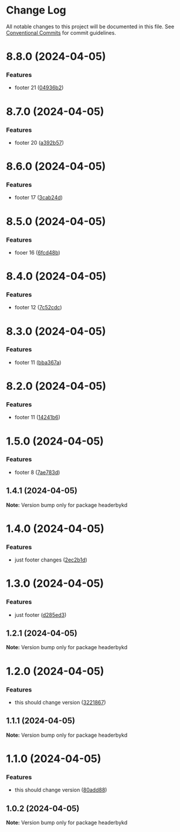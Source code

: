 # Change Log

All notable changes to this project will be documented in this file.
See [Conventional Commits](https://conventionalcommits.org) for commit guidelines.

# 8.8.0 (2024-04-05)


### Features

* footer 21 ([04936b2](https://github.com/koustubh-desai/yt-player/commit/04936b202d68adda168a0e8997a602764d14c43c))





# 8.7.0 (2024-04-05)


### Features

* footer 20 ([a392b57](https://github.com/koustubh-desai/yt-player/commit/a392b57b1ded09a53876f29f99517142ce05dd73))





# 8.6.0 (2024-04-05)


### Features

* footer 17 ([3cab24d](https://github.com/koustubh-desai/yt-player/commit/3cab24d17673a8edc17f5af3dd7b1e5ed51563ed))





# 8.5.0 (2024-04-05)


### Features

* fooer 16 ([6fcd48b](https://github.com/koustubh-desai/yt-player/commit/6fcd48bb80e8a233e9a1bbacb4a751b3984a8bb8))





# 8.4.0 (2024-04-05)


### Features

* footer 12 ([7c52cdc](https://github.com/koustubh-desai/yt-player/commit/7c52cdc5b980aaa9dd27fac4b59fc10182892584))





# 8.3.0 (2024-04-05)


### Features

* footer 11 ([bba367a](https://github.com/koustubh-desai/yt-player/commit/bba367ad37c0c5b0d5e3cb513e1c4644484c3909))





# 8.2.0 (2024-04-05)


### Features

* footer 11 ([14241b6](https://github.com/koustubh-desai/yt-player/commit/14241b63c1febe0884ed752d0d612d7bd193ecfa))





# 1.5.0 (2024-04-05)


### Features

* footer 8 ([7ae783d](https://github.com/koustubh-desai/yt-player/commit/7ae783da14801d096994bd2c2375db86aa9cdc87))





## 1.4.1 (2024-04-05)

**Note:** Version bump only for package headerbykd





# 1.4.0 (2024-04-05)


### Features

* just footer changes ([2ec2b1d](https://github.com/koustubh-desai/yt-player/commit/2ec2b1dc9944671d0eaf49264090e3076c981e29))





# 1.3.0 (2024-04-05)


### Features

* just footer ([d285ed3](https://github.com/koustubh-desai/yt-player/commit/d285ed35396136e97d0ef21b9c0f9b78b0c8254c))





## 1.2.1 (2024-04-05)

**Note:** Version bump only for package headerbykd





# 1.2.0 (2024-04-05)


### Features

* this should change version ([3221867](https://github.com/koustubh-desai/yt-player/commit/3221867cd6be3d3dc9230092348df5d40d019f74))





## 1.1.1 (2024-04-05)

**Note:** Version bump only for package headerbykd





# 1.1.0 (2024-04-05)


### Features

* this should change version ([80add88](https://github.com/koustubh-desai/yt-player/commit/80add88f34211b8e237127f91c23c14930b9ccfe))





## 1.0.2 (2024-04-05)

**Note:** Version bump only for package headerbykd
